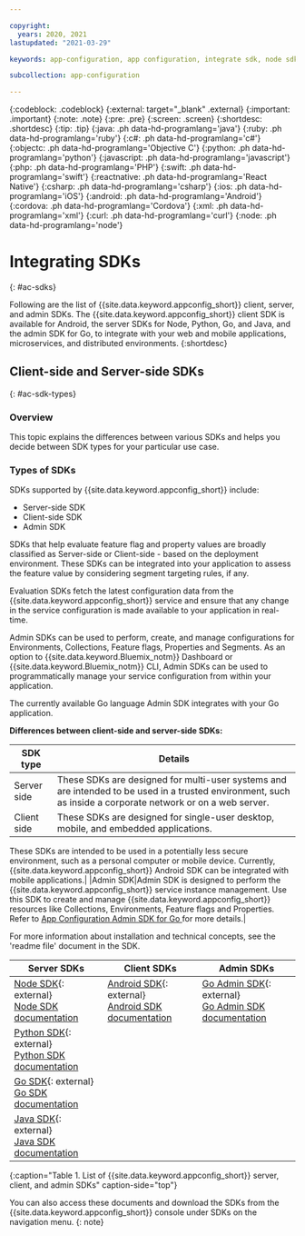 ```yaml
---

copyright:
  years: 2020, 2021
lastupdated: "2021-03-29"

keywords: app-configuration, app configuration, integrate sdk, node sdk, npm, sdk, android sdk, android, python sdk, python, go, golang, java server sdk, java, go admin sdk

subcollection: app-configuration

---
```


{:codeblock: .codeblock}
{:external: target="_blank" .external}
{:important: .important}
{:note: .note}
{:pre: .pre}
{:screen: .screen}
{:shortdesc: .shortdesc}
{:tip: .tip}
{:java: .ph data-hd-programlang='java'}
{:ruby: .ph data-hd-programlang='ruby'}
{:c#: .ph data-hd-programlang='c#'}
{:objectc: .ph data-hd-programlang='Objective C'}
{:python: .ph data-hd-programlang='python'}
{:javascript: .ph data-hd-programlang='javascript'}
{:php: .ph data-hd-programlang='PHP'}
{:swift: .ph data-hd-programlang='swift'}
{:reactnative: .ph data-hd-programlang='React Native'}
{:csharp: .ph data-hd-programlang='csharp'}
{:ios: .ph data-hd-programlang='iOS'}
{:android: .ph data-hd-programlang='Android'}
{:cordova: .ph data-hd-programlang='Cordova'}
{:xml: .ph data-hd-programlang='xml'}
{:curl: .ph data-hd-programlang='curl'}
{:node: .ph data-hd-programlang='node'}

# Integrating SDKs
{: #ac-sdks}

Following are the list of {{site.data.keyword.appconfig_short}} client, server, and admin SDKs. The {{site.data.keyword.appconfig_short}} client SDK is available for Android, the server SDKs for Node, Python, Go, and Java, and the admin SDK for Go, to integrate with your web and mobile applications, microservices, and distributed environments.
{:shortdesc}

## Client-side and Server-side SDKs
{: #ac-sdk-types}

### Overview

This topic explains the differences between various SDKs and helps you decide between SDK types for your particular use case.

### Types of SDKs

SDKs supported by {{site.data.keyword.appconfig_short}} include:

- Server-side SDK
- Client-side SDK
- Admin SDK

SDKs that help evaluate feature flag and property values are broadly classified as Server-side or Client-side - based on the deployment environment. These SDKs can be integrated into your application to assess the feature value by considering segment targeting rules, if any.

Evaluation SDKs fetch the latest configuration data from the {{site.data.keyword.appconfig_short}} service and ensure that any change in the service configuration is made available to your application in real-time.

Admin SDKs can be used to perform, create, and manage configurations for Environments, Collections, Feature flags, Properties and Segments. As an option to {{site.data.keyword.Bluemix_notm}} Dashboard or {{site.data.keyword.Bluemix_notm}} CLI, Admin SDKs can be used to programmatically manage your service configuration from within your application.

The currently available Go language Admin SDK integrates with your Go application.

**Differences between client-side and server-side SDKs:**

|SDK type                         |Details                         |
|---------------------------------|--------------------------------|
|Server side|These SDKs are designed for multi-user systems and are intended to be used in a trusted environment, such as inside a corporate network or on a web server.|
|Client side|These SDKs are designed for single-user desktop, mobile, and embedded applications.
These SDKs are intended to be used in a potentially less secure environment, such as a personal computer or mobile device.
Currently, {{site.data.keyword.appconfig_short}} Android SDK can be integrated with mobile applications.|
|Admin SDK|Admin SDK is designed to perform the {{site.data.keyword.appconfig_short}} service instance management. Use this SDK to create and manage {{site.data.keyword.appconfig_short}} resources like Collections, Environments, Feature flags and Properties. Refer to [App Configuration Admin SDK for Go ](https://cloud.ibm.com/apidocs/app-configuration?code=go) for more details.|


For more information about installation and technical concepts, see the 'readme file' document in the SDK.

|Server SDKs                          |Client SDKs                          |Admin SDKs                          |
|-------------------------------------|-------------------------------------|------------------------------------|
|[Node SDK](https://github.com/IBM/appconfiguration-node-sdk){: external} </br>[Node SDK documentation](/docs/app-configuration?topic=app-configuration-ac-integrate-sdks) |[Android SDK](https://github.com/IBM/appconfiguration-android-client-sdk){: external} </br>[Android SDK documentation](/docs/app-configuration?topic=app-configuration-ac-integrate-sdks-android) |[Go Admin SDK](https://github.com/IBM/appconfiguration-go-admin-sdk){: external} </br>[Go Admin SDK documentation](https://{DomainName}/apidocs/app-configuration?code=go) |
|[Python SDK](https://github.com/IBM/appconfiguration-python-sdk){: external} </br>[Python SDK documentation](/docs/app-configuration?topic=app-configuration-ac-python) | &nbsp;&nbsp; | &nbsp;&nbsp; |
|[Go SDK](https://github.com/IBM/appconfiguration-go-sdk){: external} </br>[Go SDK documentation](/docs/app-configuration?topic=app-configuration-ac-golang) | &nbsp;&nbsp; | &nbsp;&nbsp; |
|[Java SDK](https://github.com/IBM/appconfiguration-java-sdk){: external} </br>[Java SDK documentation](/docs/app-configuration?topic=app-configuration-ac-java) | &nbsp;&nbsp; | &nbsp;&nbsp; |
{:caption="Table 1. List of {{site.data.keyword.appconfig_short}} server, client, and admin SDKs" caption-side="top"}

You can also access these documents and download the SDKs from the {{site.data.keyword.appconfig_short}} console under SDKs on the navigation menu.
{: note}
